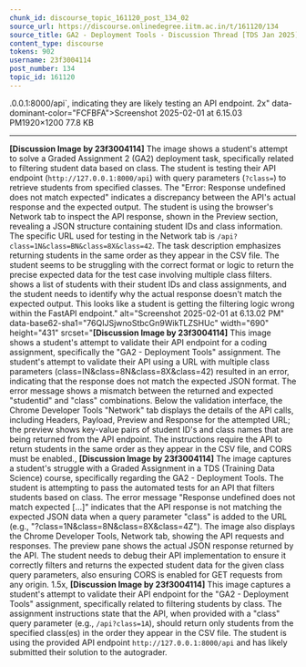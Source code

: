 ```yaml
---
chunk_id: discourse_topic_161120_post_134_02
source_url: https://discourse.onlinedegree.iitm.ac.in/t/161120/134
source_title: GA2 - Deployment Tools - Discussion Thread [TDS Jan 2025]
content_type: discourse
tokens: 902
username: 23f3004114
post_number: 134
topic_id: 161120
---
```


.0.0.1:8000/api`, indicating they are likely testing an API endpoint. 2x" data-dominant-color="FCFBFA">Screenshot 2025-02-01 at 6.15.03 PM1920×1200 77.8 KB

---

**[Discussion Image by 23f3004114]** The image shows a student's attempt to solve a Graded Assignment 2 (GA2) deployment task, specifically related to filtering student data based on class. The student is testing their API endpoint (`http://127.0.0.1:8000/api`) with query parameters (`?class=`) to retrieve students from specified classes. The "Error: Response undefined does not match expected" indicates a discrepancy between the API's actual response and the expected output. The student is using the browser's Network tab to inspect the API response, shown in the Preview section, revealing a JSON structure containing student IDs and class information. The specific URL used for testing in the Network tab is `/api?class=1N&class=BN&class=8X&class=42`. The task description emphasizes returning students in the same order as they appear in the CSV file. The student seems to be struggling with the correct format or logic to return the precise expected data for the test case involving multiple class filters. shows a list of students with their student IDs and class assignments, and the student needs to identify why the actual response doesn't match the expected output. This looks like a student is getting the filtering logic wrong within the FastAPI endpoint." alt="Screenshot 2025-02-01 at 6.13.02 PM" data-base62-sha1="76QIJSjwnoStbcGn9WikTLZSHUc" width="690" height="431" srcset="**[Discussion Image by 23f3004114]** This image shows a student's attempt to validate their API endpoint for a coding assignment, specifically the "GA2 - Deployment Tools" assignment. The student's attempt to validate their API using a URL with multiple class parameters (class=IN&class=8N&class=8X&class=42) resulted in an error, indicating that the response does not match the expected JSON format. The error message shows a mismatch between the returned and expected "studentid" and "class" combinations. Below the validation interface, the Chrome Developer Tools "Network" tab displays the details of the API calls, including Headers, Payload, Preview and Response for the attempted URL; the preview shows key-value pairs of student ID's and class names that are being returned from the API endpoint. The instructions require the API to return students in the same order as they appear in the CSV file, and CORS must be enabled., **[Discussion Image by 23f3004114]** The image captures a student's struggle with a Graded Assignment in a TDS (Training Data Science) course, specifically regarding the GA2 - Deployment Tools. The student is attempting to pass the automated tests for an API that filters students based on class. The error message "Response undefined does not match expected [...]" indicates that the API response is not matching the expected JSON data when a query parameter "class" is added to the URL (e.g., "?class=1N&class=8N&class=8X&class=4Z"). The image also displays the Chrome Developer Tools, Network tab, showing the API requests and responses. The preview pane shows the actual JSON response returned by the API. The student needs to debug their API implementation to ensure it correctly filters and returns the expected student data for the given class query parameters, also ensuring CORS is enabled for GET requests from any origin. 1.5x, **[Discussion Image by 23f3004114]** This image captures a student's attempt to validate their API endpoint for the "GA2 - Deployment Tools" assignment, specifically related to filtering students by class. The assignment instructions state that the API, when provided with a "class" query parameter (e.g., `/api?class=1A`), should return only students from the specified class(es) in the order they appear in the CSV file. The student is using the provided API endpoint `http://127.0.0.1:8000/api` and has likely submitted their solution to the autograder.
